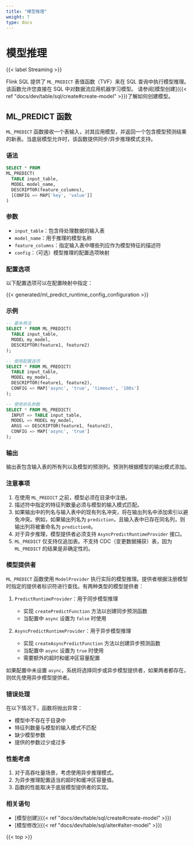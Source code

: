 ```yaml
---
title: "模型推理"
weight: 7
type: docs
---
```

<!--
Licensed to the Apache Software Foundation (ASF) under one
or more contributor license agreements.  See the NOTICE file
distributed with this work for additional information
regarding copyright ownership.  The ASF licenses this file
to you under the Apache License, Version 2.0 (the
"License"); you may not use this file except in compliance
with the License.  You may obtain a copy of the License at

  http://www.apache.org/licenses/LICENSE-2.0

Unless required by applicable law or agreed to in writing,
software distributed under the License is distributed on an
"AS IS" BASIS, WITHOUT WARRANTIES OR CONDITIONS OF ANY
KIND, either express or implied.  See the License for the
specific language governing permissions and limitations
under the License.
-->

# 模型推理

{{< label Streaming >}}

Flink SQL 提供了 `ML_PREDICT` 表值函数（TVF）来在 SQL 查询中执行模型推理。该函数允许您直接在 SQL 中对数据流应用机器学习模型。
请参阅[模型创建]({{< ref "docs/dev/table/sql/create#create-model" >}})了解如何创建模型。

## ML_PREDICT 函数

`ML_PREDICT` 函数接收一个表输入，对其应用模型，并返回一个包含模型预测结果的新表。当底层模型允许时，该函数提供同步/异步推理模式支持。

### 语法

```sql
SELECT * FROM
ML_PREDICT(
  TABLE input_table,
  MODEL model_name,
  DESCRIPTOR(feature_columns),
  [CONFIG => MAP['key', 'value']]
)
```

### 参数

- `input_table`：包含待处理数据的输入表
- `model_name`：用于推理的模型名称
- `feature_columns`：指定输入表中哪些列应作为模型特征的描述符
- `config`：（可选）模型推理的配置选项映射

### 配置选项

以下配置选项可以在配置映射中指定：

{{< generated/ml_predict_runtime_config_configuration >}}

### 示例

```sql
-- 基本用法
SELECT * FROM ML_PREDICT(
  TABLE input_table,
  MODEL my_model,
  DESCRIPTOR(feature1, feature2)
);

-- 使用配置选项
SELECT * FROM ML_PREDICT(
  TABLE input_table,
  MODEL my_model,
  DESCRIPTOR(feature1, feature2),
  CONFIG => MAP['async', 'true', 'timeout', '100s']
);

-- 使用命名参数
SELECT * FROM ML_PREDICT(
  INPUT => TABLE input_table,
  MODEL => MODEL my_model,
  ARGS => DESCRIPTOR(feature1, feature2),
  CONFIG => MAP['async', 'true']
);
```

### 输出

输出表包含输入表的所有列以及模型的预测列。预测列根据模型的输出模式添加。

### 注意事项

1. 在使用 `ML_PREDICT` 之前，模型必须在目录中注册。
2. 描述符中指定的特征列数量必须与模型的输入模式匹配。
3. 如果输出中的列名与输入表中的现有列名冲突，将在输出列名中添加索引以避免冲突。例如，如果输出列名为 `prediction`，且输入表中已存在同名列，则输出列将被重命名为 `prediction0`。
4. 对于异步推理，模型提供者必须支持 `AsyncPredictRuntimeProvider` 接口。
5. `ML_PREDICT` 仅支持仅追加表。不支持 CDC（变更数据捕获）表，因为 `ML_PREDICT` 的结果是非确定性的。

### 模型提供者

`ML_PREDICT` 函数使用 `ModelProvider` 执行实际的模型推理。提供者根据注册模型时指定的提供者标识符进行查找。有两种类型的模型提供者：

1. `PredictRuntimeProvider`：用于同步模型推理
   - 实现 `createPredictFunction` 方法以创建同步预测函数
   - 当配置中 `async` 设置为 `false` 时使用

2. `AsyncPredictRuntimeProvider`：用于异步模型推理
   - 实现 `createAsyncPredictFunction` 方法以创建异步预测函数
   - 当配置中 `async` 设置为 `true` 时使用
   - 需要额外的超时和缓冲区容量配置

如果配置中未设置 `async`，系统将选择同步或异步模型提供者，如果两者都存在，则优先使用异步模型提供者。

### 错误处理

在以下情况下，函数将抛出异常：
- 模型中不存在于目录中
- 特征列数量与模型的输入模式不匹配
- 缺少模型参数
- 提供的参数过少或过多

### 性能考虑

1. 对于高吞吐量场景，考虑使用异步推理模式。
2. 为异步推理配置适当的超时和缓冲区容量值。
3. 函数的性能取决于底层模型提供者的实现。

### 相关语句

- [模型创建]({{< ref "docs/dev/table/sql/create#create-model" >}})
- [模型修改]({{< ref "docs/dev/table/sql/alter#alter-model" >}})

{{< top >}}
